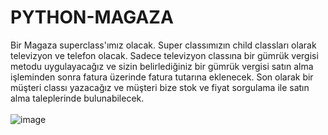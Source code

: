 # PYTHON-MAGAZA
Bir Magaza superclass'ımız olacak.  Super classımızın child classları olarak televizyon ve telefon olacak. Sadece televizyon classına bir gümrük vergisi metodu uygulayacağız ve sizin belirlediğiniz bir gümrük vergisi satın alma işleminden sonra fatura üzerinde fatura tutarına eklenecek. Son olarak bir müşteri classı yazacağız ve müşteri bize stok ve fiyat sorgulama ile satın alma taleplerinde bulunabilecek. <br/> <br/>
![image](https://user-images.githubusercontent.com/66086595/118357015-8a8efc80-b580-11eb-9c7f-f251bffd442c.png)
